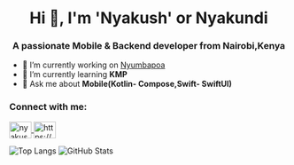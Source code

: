<h1 align="center">Hi 👋, I'm 'Nyakush' or Nyakundi</h1>
<h3 align="center">A passionate Mobile & Backend developer from Nairobi,Kenya</h3>

- 🔭 I’m currently working on [Nyumbapoa](https://github.com/nyumbapoa)
- 🌱 I’m currently learning **KMP**
- 💬 Ask me about **Mobile(Kotlin- Compose,Swift- SwiftUI)**

<h3 align="left">Connect with me:</h3>
<p align="left">
  <a href="https://twitter.com/nyakushj" target="blank">
    <img align="center" src="https://raw.githubusercontent.com/rahuldkjain/github-profile-readme-generator/master/src/images/icons/Social/twitter.svg" alt="nyakushj" height="30" width="40" />
  </a>  
  <a href="https://linkedin.com/in/https://www.linkedin.com/in/james-nyakundi/" target="blank">
    <img align="center" src="https://raw.githubusercontent.com/rahuldkjain/github-profile-readme-generator/master/src/images/icons/Social/linked-in-alt.svg" alt="https://www.linkedin.com/in/james-nyakundi/" height="30" width="40" />
  </a>  
</p>

![Top Langs](https://github-readme-stats.vercel.app/api/top-langs/?username=jamesnyakush&hide=html&layout=compact&height=220&langs_count=6)
![GitHub Stats](https://github-readme-stats.vercel.app/api?username=jamesnyakush&show_icons=true&count_private=true&hide=stars&line_height=24&height=220)
